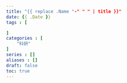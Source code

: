 ```yaml
---
title: "{{ replace .Name "-" " " | title }}"
date: {{ .Date }}
tags : [

]
categories : [
    "科研"
]
series : []
aliases : []
draft: false
toc: true
---
```


